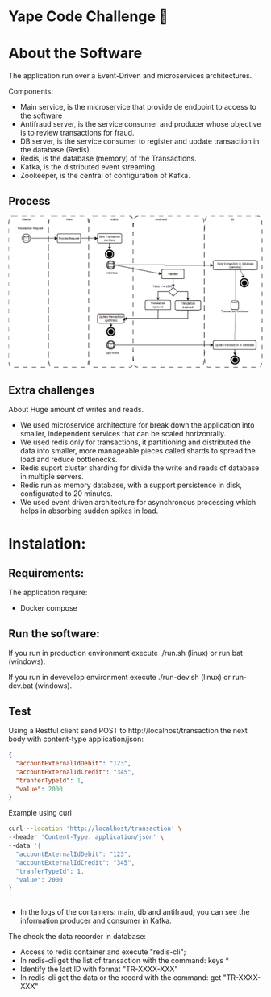 # Yape Code Challenge 🚀

# About the Software

The application run over a Event-Driven and microservices architectures. 

Components:
* Main service, is the microservice that provide de endpoint to access to the software
* Antifraud server, is the service consumer and producer whose objective is to review transactions for fraud.
* DB server, is the service consumer to register and update transaction in the database (Redis). 
* Redis, is the database (memory) of the Transactions.
* Kafka, is the distributed event streaming.
* Zookeeper, is the central of configuration of Kafka.

## Process 


![Process Image](design.png)

## Extra challenges
About Huge amount of writes and reads.
* We used microservice architecture for break down the application into smaller, independent services that can be scaled horizontally.
* We used redis only for transactions, it partitioning and distributed the data into smaller,  more manageable pieces called shards to spread the load and reduce bottlenecks.
* Redis suport cluster sharding for divide the write and reads of database in multiple servers.
* Redis run as memory database, with a support persistence in disk, configurated to 20 minutes.
* We used event driven architecture for asynchronous processing which helps in absorbing sudden spikes in load.

# Instalation:

## Requirements:
The application require:

* Docker compose 

## Run the software:

If you run in production environment execute ./run.sh (linux) or run.bat (windows).

If you run in devevelop environment execute ./run-dev.sh (linux) or run-dev.bat (windows).

## Test 

Using a Restful client send POST to http://localhost/transaction the next body with content-type application/json:
```json 
{
  "accountExternalIdDebit": "123",
  "accountExternalIdCredit": "345",
  "tranferTypeId": 1,
  "value": 2000
}
```

Example using curl 
```sh
curl --location 'http://localhost/transaction' \
--header 'Content-Type: application/json' \
--data '{
  "accountExternalIdDebit": "123",
  "accountExternalIdCredit": "345",
  "tranferTypeId": 1,
  "value": 2000
}
'
```

* In the logs of the containers: main, db and antifraud, you can see the information producer and consumer in Kafka. 

The check the data recorder in database:
* Access to redis container and execute "redis-cli";
* In redis-cli get the list of transaction with the command: keys *
* Identify the last ID with format "TR-XXXX-XXX"
* In redis-cli get the data or the record with the command: get "TR-XXXX-XXX"


